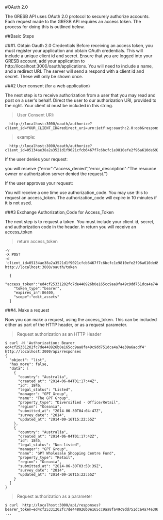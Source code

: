
#OAuth 2.0 

The GRESB API uses OAuth 2.0 protocol to securely authorize accounts. Each request made to the GRESB API requires an access token.  The process for doing this is outlined below.


##Basic Steps

###1. Obtain Oauth 2.0 Credentials 
Before receiving an access token, you must register your application and obtain OAuth credentials.  This will include a unique client id and secret.  Ensure that you are logged into your GRESB account, add your application to http://localhost:3000/oauth/applications.  You will need to include a name, and a redirect URI.  The server will send a respond with a client id and secret.  These will only be shown once.   
 

###2 User consent (for a web application)

The next step is to receive authorization from a user that you may read and post on a user's behalf.  Direct the user to our authorization URI, provided to the right.  Your client id must be included in this string.  

>User Consent URI:

```shell
  http://localhost:3000/oauth/authorize?client_id=YOUR_CLIENT_ID&redirect_uri=urn:ietf:wg:oauth:2.0:oob&response_type=code
```

>example:

```shell
  http://localhost:3000/oauth/authorize?client_id=05134ae38a2a3521d1f9021cfcb6467f7c6bcfc1e9810efe2f96a610de692ee1&redirect_uri=urn:ietf:wg:oauth:2.0:oob&response_type=code
```

  If the user denies your request:
  
  you will receive {"error":"access_denied","error_description":"The resource owner or authorization server denied the request."}

  If the user approves your request:

  You will receive a one time use authorization_code. You may use this to request an access_token.  The authorization_code will expire in 10 minutes if it is not used.

###3 Exchange Authorization_Code for Access_Token

The next step is to request a token.  You must include your client id, secret, and authorization code in the header.  In return you will receive an access_token

>return access_token

```shell
-v 
-X POST 
-d
'client_id=05134ae38a2a3521d1f9021cfcb6467f7c6bcfc1e9810efe2f96a610de692ee1&client_secret=f779170a0ae17fb1328170f4351e60edd2a7c07954aed8a1a5b72090053e463d&code=fb511743aa477ba718619bf0505cf9b4b34f335cac5f1ae923de6e6482da1eca&grant_type=authorization_code&redirect_uri=urn:ietf:wg:oauth:2.0:oob' http://localhost:3000/oauth/token

  {
    "access_token":"ed4cf25331202fc7de448926b0e165cc9aa8fa49c9dd751dca4a74e39a6acdf4",
    "token_type":"bearer",
    "expires_in":86400,
    "scope":"edit_assets"
  }
```

###4. Make a request

Now you can make a request, using the access_token.  This can be included either as part of the HTTP header, or as a request parameter.  

> Request authorization as an HTTP Header

```shell
$ curl -H 'Authorization: Bearer ed4cf25331202fc7de448926b0e165cc9aa8fa49c9dd751dca4a74e39a6acdf4' http://localhost:3000/api/responses
{
  "object": "list",
  "has_more": false,
  "data": [
    {
      "country": "Australia",
      "created_at": "2014-06-04T01:17:44Z",
      "id": 1846,
      "legal_status": "Listed",
      "manager": "GPT Group",
      "name": "The GPT Group",
      "property_type": "Diversified - Office/Retail",
      "region": "Oceania",
      "submitted_at": "2014-06-30T04:04:47Z",
      "survey_date": "2014",
      "updated_at": "2014-09-16T15:22:55Z"
    },
    {
      "country": "Australia",
      "created_at": "2014-06-04T01:17:42Z",
      "id": 1845,
      "legal_status": "Non-listed",
      "manager": "GPT Group",
      "name": "GPT Wholesale Shopping Centre Fund",
      "property_type": "Retail",
      "region": "Oceania",
      "submitted_at": "2014-06-30T03:58:39Z",
      "survey_date": "2014",
      "updated_at": "2014-09-16T15:22:55Z"
    }
  ]
}
```

>Request authorization as a parameter

```shell
$ curl  http://localhost:3000/api/responses?bearer_token=ed4cf25331202fc7de448926b0e165cc9aa8fa49c9dd751dca4a74e39a6acdf4
...
```
